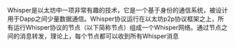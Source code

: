 Whisper是以太坊中一项非常有趣的技术，它是一个基于身份的通信系统，被设计用于Dapp之间少量数据通信。Whisper协议运行在以太坊p2p协议框架之上，所有运行Whisper协议的节点（以下简称节点）组成一个Whisper网络。通过节点之间的消息转发，理论上，每个节点都可以收到所有Whisper消息

